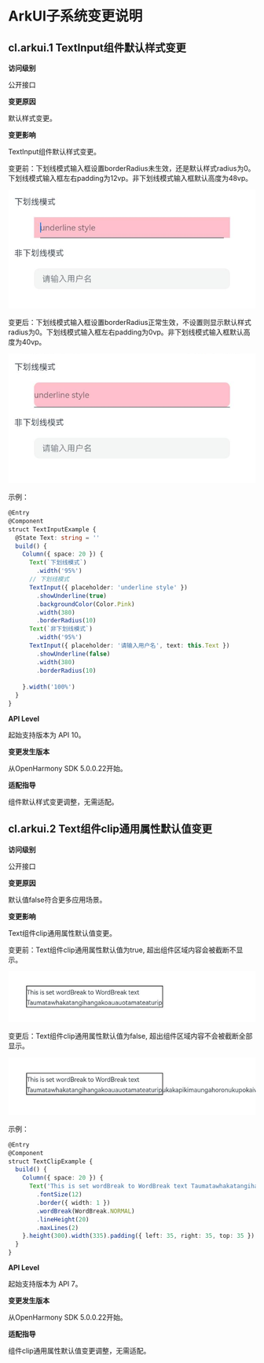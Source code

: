 # ArkUI子系统变更说明

## cl.arkui.1 TextInput组件默认样式变更

**访问级别**

公开接口

**变更原因**

默认样式变更。

**变更影响**

TextInput组件默认样式变更。

变更前：下划线模式输入框设置borderRadius未生效，还是默认样式radius为0。下划线模式输入框左右padding为12vp。非下划线模式输入框默认高度为48vp。

![默认样式变更前效果图](figures/underlineBeforeAPI12.png)

变更后：下划线模式输入框设置borderRadius正常生效，不设置则显示默认样式radius为0。下划线模式输入框左右padding为0vp。非下划线模式输入框默认高度为40vp。

![默认样式变更后效果图](figures/underlineAPI12.png)

示例：

```ts
@Entry
@Component
struct TextInputExample {
  @State Text: string = ''
  build() {
    Column({ space: 20 }) {
      Text(`下划线模式`)
        .width('95%')
      // 下划线模式
      TextInput({ placeholder: 'underline style' })
        .showUnderline(true)
        .backgroundColor(Color.Pink)
        .width(380)
        .borderRadius(10)
      Text(`非下划线模式`)
        .width('95%')
      TextInput({ placeholder: '请输入用户名', text: this.Text })
        .showUnderline(false)
        .width(380)
        .borderRadius(10)

    }.width('100%')
  }
}
```

**API Level**

起始支持版本为 API 10。

**变更发生版本**

从OpenHarmony SDK 5.0.0.22开始。

**适配指导**

组件默认样式变更调整，无需适配。

## cl.arkui.2 Text组件clip通用属性默认值变更

**访问级别**

公开接口

**变更原因**

默认值false符合更多应用场景。

**变更影响**

Text组件clip通用属性默认值变更。

变更前：Text组件clip通用属性默认值为true, 超出组件区域内容会被截断不显示。

![Text组件默认值变更前效果图](figures/textcliptrue.png)

变更后：Text组件clip通用属性默认值为false, 超出组件区域内容不会被截断全部显示。

![Text组件默认值变更后效果图](figures/textclipfalse.png)

示例：

```ts
@Entry
@Component
struct TextClipExample {
  build() {
    Column({ space: 20 }) {
      Text('This is set wordBreak to WordBreak text Taumatawhakatangihangakoauauotamateaturipukakapikimaungahoronukupokaiwhenuakitanatahu.')
        .fontSize(12)
        .border({ width: 1 })
        .wordBreak(WordBreak.NORMAL)
        .lineHeight(20)
        .maxLines(2)
    }.height(300).width(335).padding({ left: 35, right: 35, top: 35 })
  }
}
```

**API Level**

起始支持版本为 API 7。

**变更发生版本**

从OpenHarmony SDK 5.0.0.22开始。

**适配指导**

组件clip通用属性默认值变更调整，无需适配。